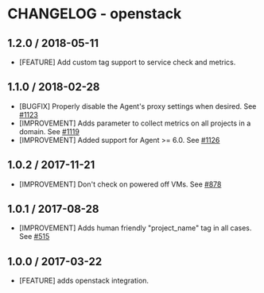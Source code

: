 # CHANGELOG - openstack

## 1.2.0 / 2018-05-11

* [FEATURE] Add custom tag support to service check and metrics.

## 1.1.0 / 2018-02-28

* [BUGFIX] Properly disable the Agent's proxy settings when desired. See [#1123][]
* [IMPROVEMENT] Adds parameter to collect metrics on all projects in a domain. See [#1119][]
* [IMPROVEMENT] Added support for Agent >= 6.0. See [#1126][]

## 1.0.2 / 2017-11-21

* [IMPROVEMENT] Don't check on powered off VMs. See [#878][]

## 1.0.1 / 2017-08-28

* [IMPROVEMENT] Adds human friendly "project_name" tag in all cases. See [#515][]

## 1.0.0 / 2017-03-22

* [FEATURE] adds openstack integration.

<!--- The following link definition list is generated by PimpMyChangelog --->
[#515]: https://github.com/DataDog/integrations-core/issues/515
[#878]: https://github.com/DataDog/integrations-core/issues/878
[#1119]: https://github.com/DataDog/integrations-core/issues/1119
[#1123]: https://github.com/DataDog/integrations-core/issues/1123
[#1126]: https://github.com/DataDog/integrations-core/issues/1126
[#1276]: https://github.com/DataDog/integrations-core/issues/1276
